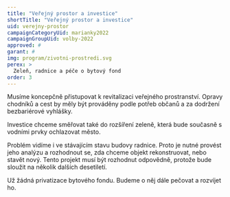 ```yaml
---
title: "Veřejný prostor a investice"
shortTitle: "Veřejný prostor a investice"
uid: verejny-prostor 
campaignCategoryUid: marianky2022
campaignGroupUid: volby-2022
approved: #
garant: # 
img: program/zivotni-prostredi.svg
perex: >
  Zeleň, radnice a péče o bytový fond 
order: 3
---
```


Musíme koncepčně přistupovat  k revitalizaci veřejného prostranství. Opravy chodníků a cest by měly být prováděny podle potřeb občanů a za dodržení bezbariérové vyhlášky. 

Investice chceme směřovat také do rozšíření zeleně, která bude současně s vodními prvky ochlazovat město. 

Problém vidíme i ve stávajícím stavu budovy radnice. Proto je nutné provést jeho analýzu a rozhodnout se, zda chceme objekt rekonstruovat, nebo stavět nový. Tento projekt musí být rozhodnut odpovědně, protože bude sloužit na několik dalších desetiletí.

Už žádná privatizace bytového fondu. Budeme o něj dále pečovat  a rozvíjet ho.

